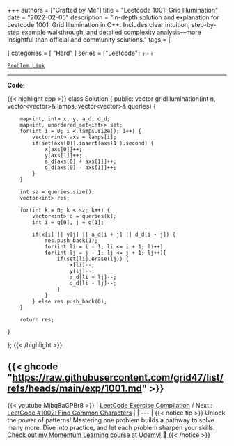 
+++
authors = ["Crafted by Me"]
title = "Leetcode 1001: Grid Illumination"
date = "2022-02-05"
description = "In-depth solution and explanation for Leetcode 1001: Grid Illumination in C++. Includes clear intuition, step-by-step example walkthrough, and detailed complexity analysis—more insightful than official and community solutions."
tags = [
    
]
categories = [
    "Hard"
]
series = ["Leetcode"]
+++



[`Problem Link`](https://leetcode.com/problems/grid-illumination/description/)

---

**Code:**

{{< highlight cpp >}}
class Solution {
public:
    vector<int> gridIllumination(int n, vector<vector<int>>& lamps, vector<vector<int>>& queries) {

        map<int, int> x, y, a_d, d_d;
        map<int, unordered_set<int>> set;
        for(int i = 0; i < lamps.size(); i++) {
            vector<int> axs = lamps[i];
            if(set[axs[0]].insert(axs[1]).second) {
                x[axs[0]]++;
                y[axs[1]]++;
                a_d[axs[0] + axs[1]]++;
                d_d[axs[0] - axs[1]]++;
            }
        }

        int sz = queries.size();
        vector<int> res;

        for(int k = 0; k < sz; k++) {
            vector<int> q = queries[k];
            int i = q[0], j = q[1];
            
            if(x[i] || y[j] || a_d[i + j] || d_d[i - j]) {
                res.push_back(1);
                for(int li = i - 1; li <= i + 1; li++)
                for(int lj = j - 1; lj <= j + 1; lj++){
                    if(set[li].erase(lj)) {
                        x[li]--;
                        y[lj]--;
                        a_d[li + lj]--;
                        d_d[li - lj]--;
                    }
                }
            } else res.push_back(0);
        }

        return res;
        
    }
};
{{< /highlight >}}

{{< ghcode "https://raw.githubusercontent.com/grid47/list/refs/heads/main/exp/1001.md" >}}
---
{{< youtube Mjbq8aGPBr8 >}}
| [LeetCode Exercise Compilation](https://grid47.xyz/leetcode/) / Next : [LeetCode #1002: Find Common Characters](https://grid47.xyz/posts/leetcode_1002) |
| --- |
{{< notice tip >}}
Unlock the power of patterns! Mastering one problem builds a pathway to solve many more. Dive into practice, and let each problem sharpen your skills. [Check out my Momentum Learning course at Udemy! 🚀 ](https://www.udemy.com/course/algorithms-and-data-structures-in-cpp/)
{{< /notice >}}

